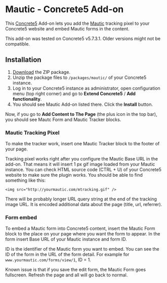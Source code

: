 Mautic - Concrete5 Add-on
====================

This [Concrete5](http://www.concrete5.org/) Add-on lets you add the [Mautic](http://mautic.org) tracking pixel to your Concrete5 website and embed Mautic forms in the content.

This add-on was tested on Concrete5 v5.7.3.1. Older versions might not be compatible.

## Installation

1. [Download](https://github.com/mautic/mautic-concrete5/archive/master.zip) the ZIP package.
2. Unzip the package files to `/packages/mautic/` of your Concrete5 instance.
3. Log in to your Concrete5 instance as administrator, open configuration menu (top right corner) and go to **Extend Concrete5** / **Add functionality**.
4. You should see Mautic Add-on listed there. Click the **Install** button.

Now, if you go to **Add Content to The Page** (the plus icon in the top bar), you should see Mautc Form and Mautic Tracker blocks.

### Mautic Tracking Pixel

To make the tracker work, insert one Mautic Tracker block to the footer of your page. 

Tracking pixel works right after you configure the Mautic Base URL in the add-on. That means it will insert 1 px gif image loaded from your Mautic instance. You can check HTML source code (CTRL + U) of your Concrete5 website to make sure the plugin works. You should be able to find something like this:

`<img src="http://yourmautic.com/mtracking.gif" />`

There will be probably longer URL query string at the end of the tracking image URL. It is encoded additional data about the page (title, url, referrer).

### Form embed

To embed a Mautic form into Concrete5 content, insert the Mautic Form block to the place on your page where you want the form to appear. In the form insert Base URL of your Mautic instance and form ID.

ID is the identifier of the Mautic form you want to embed. You can see the ID of the form in the URL of the form detail. For example for ```www.yourmautic.com/forms/view/1```, ID = 1.

Known issue is that if you save the edit form, the Mautic Form goes fullscreen. Refresh the page and all will go back to normal. 
